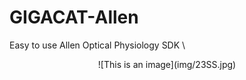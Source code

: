 # GIGACAT-Allen
Easy to use Allen Optical Physiology SDK \
<p align="center">
![This is an image](img/23SS.jpg)
</p>

